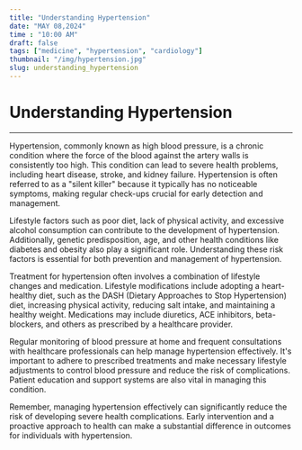 ```yaml
---
title: "Understanding Hypertension"
date: "MAY 08,2024"
time : "10:00 AM"
draft: false
tags: ["medicine", "hypertension", "cardiology"]
thumbnail: "/img/hypertension.jpg"
slug: understanding_hypertension
---
```


# Understanding Hypertension

---

Hypertension, commonly known as high blood pressure, is a chronic condition where the force of the blood against the artery walls is consistently too high. This condition can lead to severe health problems, including heart disease, stroke, and kidney failure. Hypertension is often referred to as a "silent killer" because it typically has no noticeable symptoms, making regular check-ups crucial for early detection and management.

Lifestyle factors such as poor diet, lack of physical activity, and excessive alcohol consumption can contribute to the development of hypertension. Additionally, genetic predisposition, age, and other health conditions like diabetes and obesity also play a significant role. Understanding these risk factors is essential for both prevention and management of hypertension.

Treatment for hypertension often involves a combination of lifestyle changes and medication. Lifestyle modifications include adopting a heart-healthy diet, such as the DASH (Dietary Approaches to Stop Hypertension) diet, increasing physical activity, reducing salt intake, and maintaining a healthy weight. Medications may include diuretics, ACE inhibitors, beta-blockers, and others as prescribed by a healthcare provider.

Regular monitoring of blood pressure at home and frequent consultations with healthcare professionals can help manage hypertension effectively. It's important to adhere to prescribed treatments and make necessary lifestyle adjustments to control blood pressure and reduce the risk of complications. Patient education and support systems are also vital in managing this condition.

Remember, managing hypertension effectively can significantly reduce the risk of developing severe health complications. Early intervention and a proactive approach to health can make a substantial difference in outcomes for individuals with hypertension.
